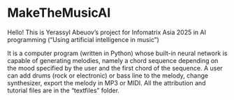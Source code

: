 # MakeTheMusicAI

Hello! This is Yerassyl Abeuov’s project for Infomatrix Asia 2025 in AI programming (“Using artificial intelligence in music”)


It is a computer program (written in Python) whose built-in neural network is capable of generating melodies, namely a chord sequence depending on the mood specified by the user and the first chord of the sequence. 
A user can add drums (rock or electronic) or bass line to the melody, change synthesizer, export the melody in MP3 or MIDI.
All the attribution and tutorial files are in the “textfiles” folder.

